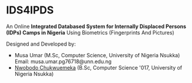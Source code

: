 # IDS4IPDS
An Online <b>Integrated Databased System for Internally Displaced Persons (IDPs) Camps in Nigeria</b> Using Biometrics 
(Fingerprints And Pictures)

Designed and Developed by:

<ul style="list-style: square">
<li>Musa Umar (M.Sc, Computer Science, University of Nigeria Nsukka)<br/>Email: musa.umar.pg76718@unn.edu.ng</li>
<li><a href="https://github.com/jcnwobodo">Nwobodo Chukwuemeka</a> (B.Sc, Computer Science '017, University of Nigeria Nsukka)</li>
</ul>